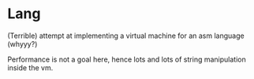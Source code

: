 Lang
====

(Terrible) attempt at implementing a virtual machine for an asm language (whyyy?)  
  
  
Performance is not a goal here, hence lots and lots of string manipulation inside the vm.

